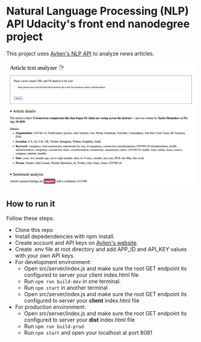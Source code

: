 # Natural Language Processing (NLP) API Udacity's front end nanodegree project

This project uses [Aylien's NLP API](https://aylien.com/) to analyze news articles.

![Example of app](example.png)

## How to run it

Follow these steps:

- Clone this repo
- Install depedendencies with npm install.
- Create account and API keys on [Aylien's website](https://aylien.com/).
- Create .env file at root directory and add APP_ID and API_KEY values with your own API keys.
- For development environment:
   - Open src/server/index.js and make sure the root GET endpoint its configured to server your client index.html file
   - Run `npm run build-dev` in one terminal.
   - Run `npm start` in another terminal
   - Open src/server/index.js and make sure the root GET endpoint its configured to server your **client** index.html file
- For production environment:
   - Open src/server/index.js and make sure the root GET endpoint its configured to server your **dist** index.html file
   - Run `npm run build-prod`
   - Run `npm start` and open your localhost at port 8081
